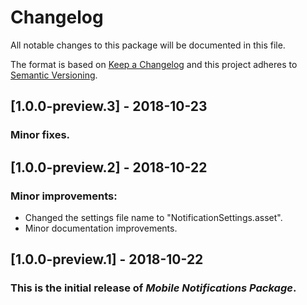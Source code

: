 # Changelog
All notable changes to this package will be documented in this file.

The format is based on [Keep a Changelog](http://keepachangelog.com/en/1.0.0/)
and this project adheres to [Semantic Versioning](http://semver.org/spec/v2.0.0.html).

## [1.0.0-preview.3] - 2018-10-23

### Minor fixes.

## [1.0.0-preview.2] - 2018-10-22

### Minor improvements:

- Changed the settings file name to "NotificationSettings.asset".
- Minor documentation improvements.

## [1.0.0-preview.1] - 2018-10-22
### This is the initial release of *Mobile Notifications  Package*.